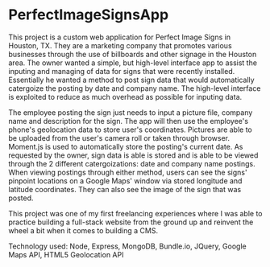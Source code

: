 # PerfectImageSignsApp
This project is a custom web application for Perfect Image Signs in Houston, TX. They are a marketing company that promotes various businesses through the use of billboards and other signage in the Houston area.  The owner wanted a simple, but high-level interface app to assist the inputing and managing of data for signs that were recently installed.  Essentially he wanted a method to post sign data that would automatically catergoize the posting by date and company name. The high-level interface is exploited to reduce as much overhead as possible for inputing data.


The employee posting the sign just needs to input a picture file, company name and description for the sign. The app will then use the employee's phone's geolocation data to store user's coordinates. Pictures are able to be uploaded from the user's camera roll or taken through browser. Moment.js is used to automatically store the posting's current date. As requested by the owner, sign data is able is stored and is able to be viewed through the 2 different catergoizations: date and company name postings. When viewing postings through either method, users can see the signs' pinpoint locations on a Google Maps' window via stored longitude and latitude coordinates.  They can also see the image of the sign that was posted.

This project was one of my first freelancing experiences where I was able to practice building a full-stack website from the ground up and reinvent the wheel a bit when it comes to building a CMS.

Technology used: Node, Express, MongoDB, Bundle.io, JQuery, Google Maps API, HTML5 Geolocation API

